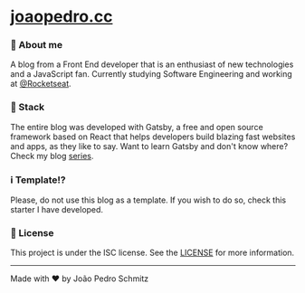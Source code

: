 <h1 align="left">
  <a href="https://joaopedro.cc">joaopedro.cc</a>
</h1>

### 🚀 About me

A blog from a Front End developer that is an enthusiast of new technologies and a JavaScript fan. Currently studying Software Engineering and working at [@Rocketseat](https://github.com/Rocketseat).

### 🤔 Stack

The entire blog was developed with Gatsby, a free and open source framework based on React that helps developers build blazing fast websites and apps, as they like to say. Want to learn Gatsby and don't know where? Check my blog [series](https://www.joaopedro.cc/blog-com-gatsby-e-react-parte-1/).

### :information_source: Template!?

Please, do not use this blog as a template. If you wish to do so, check this starter I have developed.

### :memo: License

This project is under the ISC license. See the [LICENSE](LICENSE.md) for more information.

---

Made with ♥ by João Pedro Schmitz
